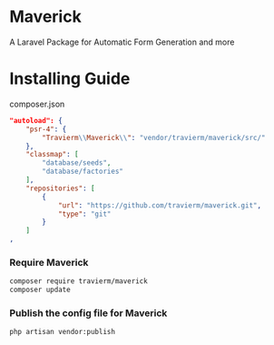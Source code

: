 # Maverick
A Laravel Package for Automatic Form Generation and more

# Installing Guide

composer.json
```json
"autoload": {
    "psr-4": {
        "Travierm\\Maverick\\": "vendor/travierm/maverick/src/"
    },
    "classmap": [
        "database/seeds",
        "database/factories"
    ],
    "repositories": [
        {
            "url": "https://github.com/travierm/maverick.git",
            "type": "git"
        }
    ]
,
```

### Require Maverick
```bash
composer require travierm/maverick
composer update
```


### Publish the config file for Maverick
```bash
php artisan vendor:publish
```
